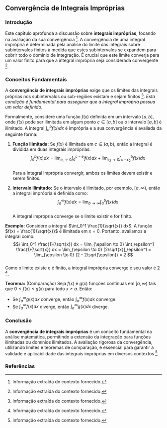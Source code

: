 ## Convergência de Integrais Impróprias

### Introdução
Este capítulo aprofunda a discussão sobre **integrais impróprias**, focando na avaliação da sua convergência [^1]. A convergência de uma integral imprópria é determinada pela análise do limite das integrais sobre subintervalos finitos à medida que estes subintervalos se expandem para cobrir todo o domínio de integração. É crucial que este limite converja para um valor finito para que a integral imprópria seja considerada convergente [^1].

### Conceitos Fundamentais
A **convergência de integrais impróprias** exige que os limites das integrais próprias nos subintervalos ou sub-regiões existam e sejam finitos [^1]. *Esta condição é fundamental para assegurar que a integral imprópria possua um valor definido*.

Formalmente, considere uma função $f(x)$ definida em um intervalo $[a, b]$, onde $f(x)$ pode ser ilimitada em algum ponto $c \in [a, b]$ ou o intervalo $[a, b]$ é ilimitado. A integral $\int_a^b f(x) dx$ é imprópria e a sua convergência é avaliada da seguinte forma:

1.  **Função Ilimitada:** Se $f(x)$ é ilimitada em $c \in (a, b)$, então a integral é dividida em duas integrais impróprias:
    $$\
    \int_a^b f(x) dx = \lim_{\epsilon_1 \to 0} \int_a^{c-\epsilon_1} f(x) dx + \lim_{\epsilon_2 \to 0} \int_{c+\epsilon_2}^b f(x) dx
    $$\
    Para a integral imprópria convergir, ambos os limites devem existir e serem finitos.

2.  **Intervalo Ilimitado:** Se o intervalo é ilimitado, por exemplo, $[a, \infty)$, então a integral imprópria é definida como:
    $$\
    \int_a^\infty f(x) dx = \lim_{b \to \infty} \int_a^b f(x) dx
    $$\
    A integral imprópria converge se o limite existir e for finito.

**Exemplo:** Considere a integral $\int_0^1 \frac{1}{\sqrt{x}} dx$. A função $f(x) = \frac{1}{\sqrt{x}}$ é ilimitada em $x = 0$. Portanto, avaliamos a integral como:
$$\
\int_0^1 \frac{1}{\sqrt{x}} dx = \lim_{\epsilon \to 0} \int_\epsilon^1 \frac{1}{\sqrt{x}} dx = \lim_{\epsilon \to 0} [2\sqrt{x}]_\epsilon^1 = \lim_{\epsilon \to 0} (2 - 2\sqrt{\epsilon}) = 2
$$\
Como o limite existe e é finito, a integral imprópria converge e seu valor é 2 [^1].

**Teorema:** (Comparação) Seja $f(x)$ e $g(x)$ funções contínuas em $[a, \infty)$ tais que $0 \leq f(x) \leq g(x)$ para todo $x \geq a$. Então:

*   Se $\int_a^\infty g(x) dx$ converge, então $\int_a^\infty f(x) dx$ converge.
*   Se $\int_a^\infty f(x) dx$ diverge, então $\int_a^\infty g(x) dx$ diverge.

### Conclusão
A **convergência de integrais impróprias** é um conceito fundamental na análise matemática, permitindo a extensão da integração para funções ilimitadas ou domínios ilimitados. A avaliação rigorosa da convergência, utilizando limites e teoremas de comparação, é essencial para garantir a validade e aplicabilidade das integrais impróprias em diversos contextos [^1].

### Referências
[^1]: Informação extraída do contexto fornecido.
<!-- END -->